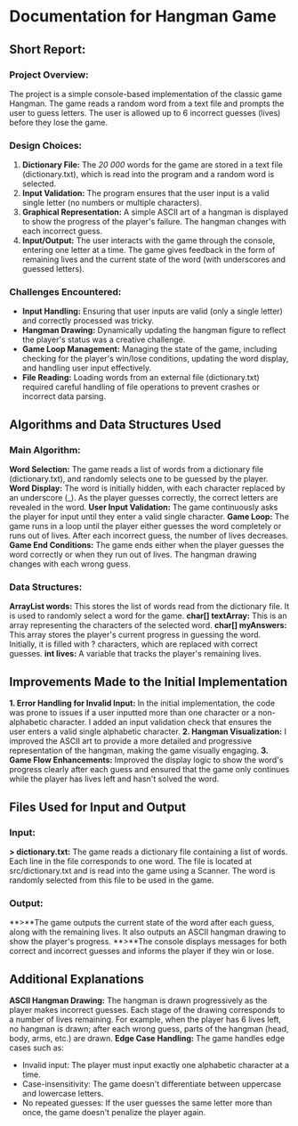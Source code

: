 # Documentation for Hangman Game
## Short Report:
### Project Overview: 
The project is a simple console-based implementation of the classic game Hangman. The game reads a random word from a text file and prompts the user to guess letters. The user is allowed up to 6 incorrect guesses (lives) before they lose the game.

### Design Choices:
1. **Dictionary File:** The _20 000_ words for the game are stored in a text file (dictionary.txt), which is read into the program and a random word is selected.
2. **Input Validation:** The program ensures that the user input is a valid single letter (no numbers or multiple characters).
3. **Graphical Representation:** A simple ASCII art of a hangman is displayed to show the progress of the player's failure. The hangman changes with each incorrect guess.
4. **Input/Output:** The user interacts with the game through the console, entering one letter at a time. The game gives feedback in the form of remaining lives and the current state of the word (with underscores and guessed letters).

### Challenges Encountered:
- **Input Handling:** Ensuring that user inputs are valid (only a single letter) and correctly processed was tricky.
- **Hangman Drawing:** Dynamically updating the hangman figure to reflect the player's status was a creative challenge.
- **Game Loop Management:** Managing the state of the game, including checking for the player's win/lose conditions, updating the word display, and handling user input effectively.
- **File Reading:** Loading words from an external file (dictionary.txt) required careful handling of file operations to prevent crashes or incorrect data parsing.



##  Algorithms and Data Structures Used
### Main Algorithm:
**Word Selection:** The game reads a list of words from a dictionary file (dictionary.txt), and randomly selects one to be guessed by the player.
**Word Display:** The word is initially hidden, with each character replaced by an underscore (_). As the player guesses correctly, the correct letters are revealed in the word.
**User Input Validation:** The game continuously asks the player for input until they enter a valid single character.
**Game Loop:** The game runs in a loop until the player either guesses the word completely or runs out of lives. After each incorrect guess, the number of lives decreases.
**Game End Conditions:** The game ends either when the player guesses the word correctly or when they run out of lives. The hangman drawing changes with each wrong guess.

### Data Structures:
**ArrayList<String> words:** This stores the list of words read from the dictionary file. It is used to randomly select a word for the game.
**char[] textArray:** This is an array representing the characters of the selected word.
**char[] myAnswers:** This array stores the player's current progress in guessing the word. Initially, it is filled with ? characters, which are replaced with correct guesses.
**int lives:** A variable that tracks the player's remaining lives.



## Improvements Made to the Initial Implementation
**1. Error Handling for Invalid Input:** In the initial implementation, the code was prone to issues if a user inputted more than one character or a non-alphabetic character. I added an input validation check that ensures the user enters a valid single alphabetic character.
**2. Hangman Visualization:** I improved the ASCII art to provide a more detailed and progressive representation of the hangman, making the game visually engaging.
**3. Game Flow Enhancements:** Improved the display logic to show the word's progress clearly after each guess and ensured that the game only continues while the player has lives left and hasn't solved the word.


## Files Used for Input and Output
### Input:
**> dictionary.txt:** The game reads a dictionary file containing a list of words. Each line in the file corresponds to one word. The file is located at src/dictionary.txt and is read into the game using a Scanner. The word is randomly selected from this file to be used in the game.
### Output:
**>**The game outputs the current state of the word after each guess, along with the remaining lives. It also outputs an ASCII hangman drawing to show the player's progress.
**>**The console displays messages for both correct and incorrect guesses and informs the player if they win or lose.


## Additional Explanations
**ASCII Hangman Drawing:** The hangman is drawn progressively as the player makes incorrect guesses. Each stage of the drawing corresponds to a number of lives remaining. For example, when the player has 6 lives left, no hangman is drawn; after each wrong guess, parts of the hangman (head, body, arms, etc.) are drawn.
**Edge Case Handling:** The game handles edge cases such as:
* Invalid input: The player must input exactly one alphabetic character at a time.
* Case-insensitivity: The game doesn't differentiate between uppercase and lowercase letters.
* No repeated guesses: If the user guesses the same letter more than once, the game doesn't penalize the player again.
